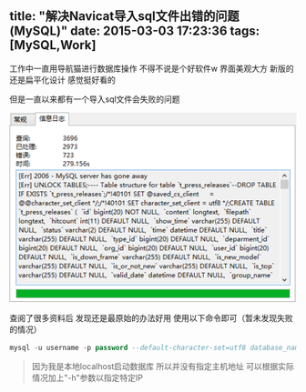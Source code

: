 title: "解决Navicat导入sql文件出错的问题(MySQL)"
date: 2015-03-03 17:23:36
tags: [MySQL,Work]
---

工作中一直用导航猫进行数据库操作 不得不说是个好软件w 界面美观大方 新版的还是扁平化设计 感觉挺好看的

但是一直以来都有一个导入sql文件会失败的问题

![Navicat](/images/Navicat/mysql_error.png)

查阅了很多资料后 发现还是最原始的办法好用 使用以下命令即可（暂未发现失败的情况）

``` sql
mysql -u username -p password --default-character-set=utf8 database_name < "path/to/file.sql"
```
>因为我是本地localhost启动数据库 所以并没有指定主机地址
>可以根据实际情况加上"-h"参数以指定特定IP